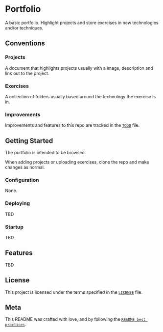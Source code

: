 Portfolio
=========

A basic portfolio. Highlight projects and store exercises in new technologies
and/or techniques.

Conventions
-----------

### Projects

A document that highlights projects usually with a image, description and link
out to the project.

### Exercises

A collection of folders usually based around the technology the exercise is in.

### Improvements

Improvements and features to this repo are tracked in the [`TODO`] file.

Getting Started
---------------

The portfolio is intended to be browsed. 

When adding projects or uploading exercises, clone the repo and make changes as
normal.

### Configuration

None.

### Deploying

TBD

### Startup

TBD

Features
--------

TBD

License
-------

This project is licensed under the terms specified in the [`LICENSE`] file.

Meta
----

This README was crafted with love, and by following the [`README best practices`].

[`LICENSE`]: /LICENSE
[`TODO`]: /TODO.md
[`README best practices`]: https://github.com/jehna/readme-best-practices

